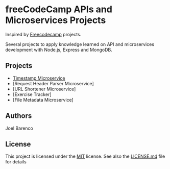 # freeCodeCamp APIs and Microservices Projects

Inspired by [Freecodecamp](https://learn.freecodecamp.org/apis-and-microservices/apis-and-microservices-projects/exercise-tracker) projects.

Several projects to apply knowledge learned on API and microservices development with Node.js, Express and MongoDB.

## Projects

- [Timestamp Microservice](/timeStampApp)
- [Request Header Parser Microservice]
- [URL Shortener Microservice]
- [Exercise Tracker]
- [File Metadata Microservice]

## Authors

Joel Barenco

## License

This project is licensed under the [MIT](https://choosealicense.com/licenses/mit/) license.
See also the [LICENSE.md](LICENSE.md) file for details